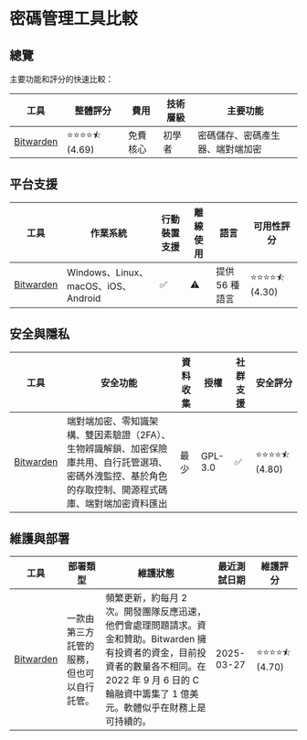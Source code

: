 # 密碼管理工具比較
## 總覽
主要功能和評分的快速比較：

| 工具 | 整體評分 | 費用 | 技術層級 | 主要功能 |
|------|----------------|------|-----------------|--------------|
| [Bitwarden](https://bitwarden.com/) | ⭐⭐⭐⭐⯪ (4.69) | 免費核心 | 初學者 | 密碼儲存、密碼產生器、端對端加密 |

## 平台支援
| 工具 | 作業系統 | 行動裝置支援 | 離線使用 | 語言 | 可用性評分 |
|------|------------------|----------------|--------------|-----------|------------------|
| [Bitwarden](https://bitwarden.com/) | Windows、Linux、macOS、iOS、Android | ✅ | ⚠️ | 提供 56 種語言 | ⭐⭐⭐⭐⯪ (4.30) |

## 安全與隱私
| 工具 | 安全功能 | 資料收集 | 授權 | 社群支援 | 安全評分 |
|------|-------------------|-----------------|----------|------------------|----------------|
| [Bitwarden](https://bitwarden.com/) | 端對端加密、零知識架構、雙因素驗證（2FA）、生物辨識解鎖、加密保險庫共用、自行託管選項、密碼外洩監控、基於角色的存取控制、開源程式碼庫、端對端加密資料匯出 | 最少 | GPL-3.0 | ✅ | ⭐⭐⭐⭐⯪ (4.80) |

## 維護與部署
| 工具 | 部署類型 | 維護狀態 | 最近測試日期 | 維護評分 |
|------|----------------|-------------------|-------------|-------------------|
| [Bitwarden](https.bitwarden.com/) | 一款由第三方託管的服務，但也可以自行託管。 | 頻繁更新，約每月 2 次。開發團隊反應迅速，他們會處理問題請求。資金和贊助。Bitwarden 擁有投資者的資金，目前投資者的數量各不相同。在 2022 年 9 月 6 日的 C 輪融資中籌集了 1 億美元。軟體似乎在財務上是可持續的。 | 2025-03-27 | ⭐⭐⭐⭐⯪ (4.70) |
